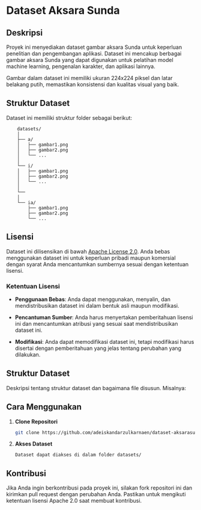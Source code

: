 # Dataset Aksara Sunda

## Deskripsi

Proyek ini menyediakan dataset gambar aksara Sunda untuk keperluan penelitian dan pengembangan aplikasi. Dataset ini mencakup berbagai gambar aksara Sunda yang dapat digunakan untuk pelatihan model machine learning, pengenalan karakter, dan aplikasi lainnya.

Gambar dalam dataset ini memiliki ukuran 224x224 piksel dan latar belakang putih, memastikan konsistensi dan kualitas visual yang baik.

## Struktur Dataset

Dataset ini memiliki struktur folder sebagai berikut:

```
    datasets/
    │
    ├── a/
    │   ├── gambar1.png
    │   ├── gambar2.png
    │   └── ...
    │
    └── i/
    │   ├── gambar1.png
    │   ├── gambar2.png
    │   └── ...
    │
    └──
    │
    └── ia/
        ├── gambar1.png
        ├── gambar2.png
        └── ...

```

## Lisensi

Dataset ini dilisensikan di bawah [Apache License 2.0](http://www.apache.org/licenses/LICENSE-2.0). Anda bebas menggunakan dataset ini untuk keperluan pribadi maupun komersial dengan syarat Anda mencantumkan sumbernya sesuai dengan ketentuan lisensi.

### Ketentuan Lisensi

- **Penggunaan Bebas**: Anda dapat menggunakan, menyalin, dan mendistribusikan dataset ini dalam bentuk asli maupun modifikasi.

- **Pencantuman Sumber**: Anda harus menyertakan pemberitahuan lisensi ini dan mencantumkan atribusi yang sesuai saat mendistribusikan dataset ini.

- **Modifikasi**: Anda dapat memodifikasi dataset ini, tetapi modifikasi harus disertai dengan pemberitahuan yang jelas tentang perubahan yang dilakukan.

## Struktur Dataset

Deskripsi tentang struktur dataset dan bagaimana file disusun. Misalnya:

## Cara Menggunakan

1. **Clone Repositori**

   ```bash
   git clone https://github.com/adeiskandarzulkarnaen/dataset-aksarasunda.git
   ```

2. **Akses Dataset**
   ```
   Dataset dapat diakses di dalam folder datasets/
   ```

## Kontribusi

Jika Anda ingin berkontribusi pada proyek ini, silakan fork repositori ini dan kirimkan pull request dengan perubahan Anda. Pastikan untuk mengikuti ketentuan lisensi Apache 2.0 saat membuat kontribusi.
